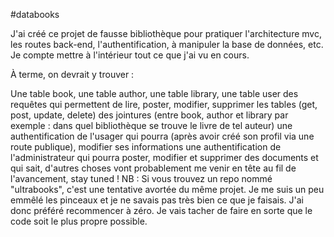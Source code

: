 #databooks

J'ai créé ce projet de fausse bibliothèque pour pratiquer l'architecture mvc, les routes back-end, l'authentification, à manipuler la base de données, etc. Je compte mettre à l'intérieur tout ce que j'ai vu en cours.

À terme, on devrait y trouver :

Une table book, une table author, une table library, une table user
des requêtes qui permettent de lire, poster, modifier, supprimer les tables (get, post, update, delete)
des jointures (entre book, author et library par exemple : dans quel bibliothèque se trouve le livre de tel auteur)
une authentification de l'usager qui pourra (après avoir créé son profil via une route publique), modifier ses informations
une authentification de l'administrateur qui pourra poster, modifier et supprimer des documents
et qui sait, d'autres choses vont probablement me venir en tête au fil de l'avancement, stay tuned !
NB : Si vous trouvez un repo nommé "ultrabooks", c'est une tentative avortée du même projet. Je me suis un peu emmêlé les pinceaux et je ne savais pas très bien ce que je faisais. J'ai donc préféré recommencer à zéro. Je vais tacher de faire en sorte que le code soit le plus propre possible.

